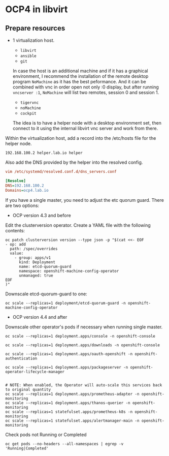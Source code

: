 # OCP4 in libvirt

## Prepare resources

* 1 virtualization host.
    - `libvirt`
    - `ansible`
    - `git`

  In case the host is an additional machine and if it has a graphical environment, I recommend the installation of the remote desktop program `NoMachine` as it has the best peformance. And it can be combined with vnc in order open not only :0 display, but after running `vncserver :1`, `NoMachine` will list two remotes, session 0 and session 1.
    - `tigervnc`
    - `noMachine`
    - `cockpit`

  The idea is to have a helper node with a desktop environment set, then connect to it using the internal libvirt vnc server and work from there.

Within the virtualization host, add a record into the /etc/hosts file for the helper node.

```config
192.168.100.2 helper.lab.io helper
```

Also add the DNS provided by the helper into the resolved config.

```ini
vim /etc/systemd/resolved.conf.d/dns_servers.conf

[Resolve]
DNS=192.168.100.2
Domains=ocp4.lab.io
```

If you have a single master, you need to adjust the etc quorum guard. There are two options:

* OCP version 4.3 and before

Edit the clusterversion operator. Create a YAML file with the following contents:

```shell
oc patch clusterversion version --type json -p "$(cat <<- EOF
- op: add
  path: /spec/overrides
  value:
    - group: apps/v1
      kind: Deployment
      name: etcd-quorum-guard
      namespace: openshift-machine-config-operator
      unmanaged: true
EOF
)"
```

Downscale etcd-quorum-guard to one:

```shell
oc scale --replicas=1 deployment/etcd-quorum-guard -n openshift-machine-config-operator
```

* OCP version 4.4 and after




Downscale other operator's pods if necessary when running single master.

```shell
oc scale --replicas=1 deployment.apps/console -n openshift-console

oc scale --replicas=1 deployment.apps/downloads -n openshift-console

oc scale --replicas=1 deployment.apps/oauth-openshift -n openshift-authentication

oc scale --replicas=1 deployment.apps/packageserver -n openshift-operator-lifecycle-manager


# NOTE: When enabled, the Operator will auto-scale this services back to original quantity
oc scale --replicas=1 deployment.apps/prometheus-adapter -n openshift-monitoring
oc scale --replicas=1 deployment.apps/thanos-querier -n openshift-monitoring
oc scale --replicas=1 statefulset.apps/prometheus-k8s -n openshift-monitoring
oc scale --replicas=1 statefulset.apps/alertmanager-main -n openshift-monitoring
```

Check pods not Running or Completed

```shell
oc get pods --no-headers --all-namespaces | egrep -v 'Running|Completed'
```